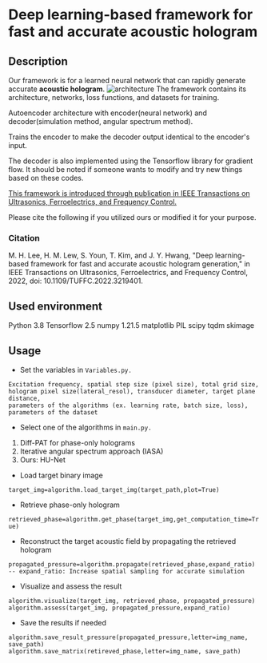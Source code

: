 # Deep learning-based framework for fast and accurate acoustic hologram

## Description
Our framework is for a learned neural network that can rapidly generate accurate **acoustic hologram**.
![architecture](https://user-images.githubusercontent.com/70740386/197447338-8e6e0858-f8a6-49f1-a460-f4be6d41442f.png)
The framework contains its architecture, networks, loss functions, and datasets for training.

Autoencoder architecture with encoder(neural network) and decoder(simulation method, angular spectrum method).

Trains the encoder to make the decoder output identical to the encoder's input.

The decoder is also implemented using the Tensorflow library for gradient flow. 
It should be noted if someone wants to modify and try new things based on these codes.


[This framework is introduced through publication in IEEE Transactions on Ultrasonics, Ferroelectrics, and Frequency Control.](https://ieeexplore.ieee.org/document/9939026)

Please cite the following if you utilized ours or modified it for your purpose.
### Citation
M. H. Lee, H. M. Lew, S. Youn, T. Kim, and J. Y. Hwang, "Deep learning-based framework for fast and accurate acoustic hologram generation," in IEEE Transactions on Ultrasonics, Ferroelectrics, and Frequency Control, 2022, doi: 10.1109/TUFFC.2022.3219401.


## Used environment
Python 3.8
Tensorflow 2.5
numpy 1.21.5
matplotlib
PIL
scipy
tqdm
skimage

## Usage
- Set the variables in `Variables.py.`
 ```
 Excitation frequency, spatial step size (pixel size), total grid size, hologram pixel size(lateral_resol), transducer diameter, target plane distance, 
 parameters of the algorithms (ex. learning rate, batch size, loss), parameters of the dataset
 ```

- Select one of the algorithms in `main.py.`
1) Diff-PAT for phase-only holograms
2) Iterative angular spectrum approach (IASA)
3) Ours: HU-Net

- Load target binary image 
 
 ```target_img=algorithm.load_target_img(target_path,plot=True)```
 
- Retrieve phase-only hologram 

```retrieved_phase=algorithm.get_phase(target_img,get_computation_time=True) ```

- Reconstruct the target acoustic field by propagating the retrieved hologram
 
 ``` 
 propagated_pressure=algorithm.propagate(retrieved_phase,expand_ratio)
 -- expand_ratio: Increase spatial sampling for accurate simulation
 ```
 
 - Visualize and assess the result
 
 ```
 algorithm.visualize(target_img, retrieved_phase, propagated_pressure)
 algorithm.assess(target_img, propagated_pressure,expand_ratio)
 ```
 
 - Save the results if needed
 ```
 algorithm.save_result_pressure(propagated_pressure,letter=img_name, save_path)
 algorithm.save_matrix(retireved_phase,letter=img_name, save_path)
 ```

